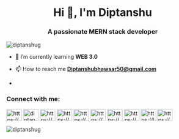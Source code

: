 <h1 align="center">Hi 👋, I'm Diptanshu</h1>
<h3 align="center">A passionate MERN stack developer </h3>

<p align="left"> <img src="https://komarev.com/ghpvc/?username=diptanshug&label=Profile%20views&color=0e75b6&style=flat" alt="diptanshug" /> </p>

- 🌱 I’m currently learning **WEB 3.0**



- 📫 How to reach me **Diptanshubhawsar50@gmail.com**

-

<h3 align="left">Connect with me:</h3>
<p align="left">
<a href="https://codepen.io/https://codepen.io/diptanshug" target="blank"><img align="center" src="https://raw.githubusercontent.com/rahuldkjain/github-profile-readme-generator/master/src/images/icons/Social/codepen.svg" alt="https://codepen.io/diptanshug" height="30" width="40" /></a>
<a href="https://twitter.com/diptanshubhaw3" target="blank"><img align="center" src="https://raw.githubusercontent.com/rahuldkjain/github-profile-readme-generator/master/src/images/icons/Social/twitter.svg" alt="diptanshubhaw3" height="30" width="40" /></a>
<a href="https://linkedin.com/in/https://www.linkedin.com/in/diptanshu-bhawsar-503b201aa/" target="blank"><img align="center" src="https://raw.githubusercontent.com/rahuldkjain/github-profile-readme-generator/master/src/images/icons/Social/linked-in-alt.svg" alt="https://www.linkedin.com/in/diptanshu-bhawsar-503b201aa/" height="30" width="40" /></a>
<a href="https://fb.com/https://www.facebook.com/diptanshu.bhawsar" target="blank"><img align="center" src="https://raw.githubusercontent.com/rahuldkjain/github-profile-readme-generator/master/src/images/icons/Social/facebook.svg" alt="https://www.facebook.com/diptanshu.bhawsar" height="30" width="40" /></a>
<a href="https://instagram.com/https://www.instagram.com/diptanshu_bhawsar/" target="blank"><img align="center" src="https://raw.githubusercontent.com/rahuldkjain/github-profile-readme-generator/master/src/images/icons/Social/instagram.svg" alt="https://www.instagram.com/diptanshu_bhawsar/" height="30" width="40" /></a>
<a href="https://www.codechef.com/users/https://www.codechef.com/users/diptanshu_2_d" target="blank"><img align="center" src="https://cdn.jsdelivr.net/npm/simple-icons@3.1.0/icons/codechef.svg" alt="https://www.codechef.com/users/diptanshu_2_d" height="30" width="40" /></a>
<a href="https://www.hackerrank.com/https://www.hackerrank.com/diptanshubhawsa1" target="blank"><img align="center" src="https://raw.githubusercontent.com/rahuldkjain/github-profile-readme-generator/master/src/images/icons/Social/hackerrank.svg" alt="https://www.hackerrank.com/diptanshubhawsa1" height="30" width="40" /></a>
<a href="https://codeforces.com/profile/https://codeforces.com/profile/diptanshubhaw" target="blank"><img align="center" src="https://raw.githubusercontent.com/rahuldkjain/github-profile-readme-generator/master/src/images/icons/Social/codeforces.svg" alt="https://codeforces.com/profile/diptanshubhaw" height="30" width="40" /></a>
<a href="https://www.leetcode.com/https://leetcode.com/diptanshubhawsar50/" target="blank"><img align="center" src="https://raw.githubusercontent.com/rahuldkjain/github-profile-readme-generator/master/src/images/icons/Social/leet-code.svg" alt="https://leetcode.com/diptanshubhawsar50/" height="30" width="40" /></a>
<a href="https://auth.geeksforgeeks.org/user/https://auth.geeksforgeeks.org/user/diptanshubhawsar50/profile" target="blank"><img align="center" src="https://raw.githubusercontent.com/rahuldkjain/github-profile-readme-generator/master/src/images/icons/Social/geeks-for-geeks.svg" alt="https://auth.geeksforgeeks.org/user/diptanshubhawsar50/profile" height="30" width="40" /></a>
</p>



<p><img align="center" src="https://github-readme-stats.vercel.app/api/top-langs?username=diptanshug&show_icons=true&locale=en&layout=compact" alt="diptanshug" /></p>
